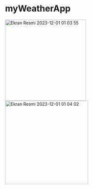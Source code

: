 # myWeatherApp
<img width="264" alt="Ekran Resmi 2023-12-01 01 03 55" src="https://github.com/tugcesaygin/myWeatherApp/assets/79403885/808d49fd-bd5a-477f-91ec-fc04a65cdb72">
<img width="271" alt="Ekran Resmi 2023-12-01 01 04 02" src="https://github.com/tugcesaygin/myWeatherApp/assets/79403885/9609ad10-990c-430a-942c-cd77ec6064a1">
